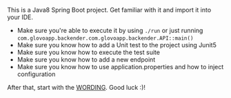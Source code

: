 This is a Java8 Spring Boot project. Get familiar with it and import it into your IDE.

- Make sure you're able to execute it by using `./run` or just running `com.glovoapp.backender.com.glovoapp.backender.API::main()`
- Make sure you know how to add a Unit test to the project using Junit5
- Make sure you know how to execute the test suite
- Make sure you know how to add a new endpoint
- Make sure you know how to use application.properties and how to inject configuration

After that, start with the [WORDING](./WORDING.md). Good luck :)!


